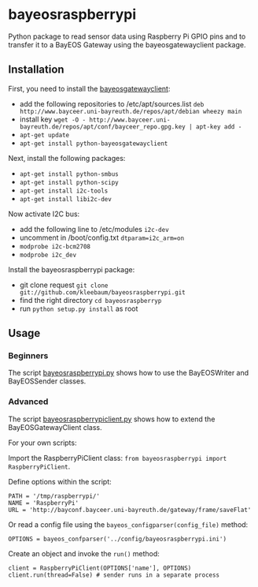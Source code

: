 # bayeosraspberrypi
Python package to read sensor data using Raspberry Pi GPIO pins and 
to transfer it to a BayEOS Gateway using the bayeosgatewayclient package.

## Installation
First, you need to install the [bayeosgatewayclient](https://github.com/kleebaum/bayeosgatewayclient):
- add the following repositories to /etc/apt/sources.list 
	```deb http://www.bayceer.uni-bayreuth.de/repos/apt/debian wheezy main```
- install key ```wget -O - http://www.bayceer.uni-bayreuth.de/repos/apt/conf/bayceer_repo.gpg.key | apt-key add -```
- ```apt-get update```
- ```apt-get install python-bayeosgatewayclient```

Next, install the following packages:
- ```apt-get install python-smbus```
- ```apt-get install python-scipy```
- ```apt-get install i2c-tools```
- ```apt-get install libi2c-dev```

Now activate I2C bus:
- add the following line to /etc/modules ```i2c-dev```
- uncomment in /boot/config.txt ```dtparam=i2c_arm=on```
- ```modprobe i2c-bcm2708```
- ```modprobe i2c_dev```

Install the bayeosraspberrypi package:
- git clone request ```git clone git://github.com/kleebaum/bayeosraspberrypi.git```
- find the right directory ```cd bayeosraspberryp```
- run ```python setup.py install``` as root

## Usage

### Beginners
The script [bayeosraspberrypi.py](https://github.com/kleebaum/bayeosraspberrypi/blob/master/bayeosraspberrypi/bayeosraspberrypi.py) shows how 
to use the BayEOSWriter and BayEOSSender classes.

### Advanced
The script [bayeosraspberrypiclient.py](https://github.com/kleebaum/bayeosraspberrypi/blob/master/bayeosraspberrypi/bayeosraspberrypiclient.py) shows how 
to extend the BayEOSGatewayClient class.

For your own scripts:

Import the RaspberryPiClient class: ```from bayeosraspberrypi import RaspberryPiClient```.

Define options within the script:
```
PATH = '/tmp/raspberrypi/'
NAME = 'RaspberryPi'
URL = 'http://bayconf.bayceer.uni-bayreuth.de/gateway/frame/saveFlat'
```

Or read a config file using the ```bayeos_configparser(config_file)``` method:
```
OPTIONS = bayeos_confparser('../config/bayeosraspberrypi.ini')
```

Create an object and invoke the ```run()``` method:
```
client = RaspberryPiClient(OPTIONS['name'], OPTIONS)
client.run(thread=False) # sender runs in a separate process 
```